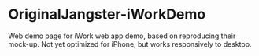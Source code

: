 # OriginalJangster-iWorkDemo
Web demo page for iWork
web app demo, based on reproducing their mock-up. Not yet optimized for iPhone, but works responsively to desktop.
